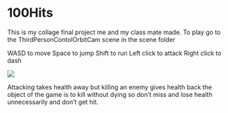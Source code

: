 # 100Hits
This is my collage final project me and my class mate made.
To play go to the ThirdPersonContolOrbitCam scene in the scene folder

WASD to move
Space to jump
Shift to run
Left click to attack
Right click to dash

![](100Hits.gif)

Attacking takes health away but killing an enemy gives health back the object of the game is to kill without dying so don’t miss and lose health unnecessarily and don’t get hit.
